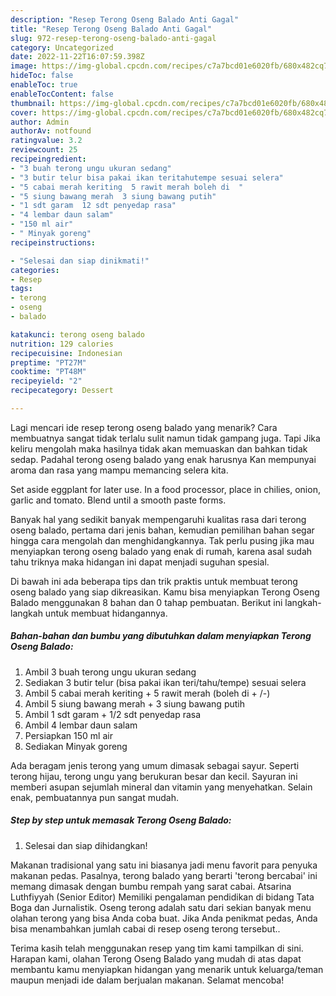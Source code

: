 ```yaml
---
description: "Resep Terong Oseng Balado Anti Gagal"
title: "Resep Terong Oseng Balado Anti Gagal"
slug: 972-resep-terong-oseng-balado-anti-gagal
category: Uncategorized
date: 2022-11-22T16:07:59.398Z
image: https://img-global.cpcdn.com/recipes/c7a7bcd01e6020fb/680x482cq70/terong-oseng-balado-foto-resep-utama.jpg
hideToc: false
enableToc: true
enableTocContent: false
thumbnail: https://img-global.cpcdn.com/recipes/c7a7bcd01e6020fb/680x482cq70/terong-oseng-balado-foto-resep-utama.jpg
cover: https://img-global.cpcdn.com/recipes/c7a7bcd01e6020fb/680x482cq70/terong-oseng-balado-foto-resep-utama.jpg
author: Admin
authorAv: notfound
ratingvalue: 3.2
reviewcount: 25
recipeingredient:
- "3 buah terong ungu ukuran sedang"
- "3 butir telur bisa pakai ikan teritahutempe sesuai selera"
- "5 cabai merah keriting  5 rawit merah boleh di  "
- "5 siung bawang merah  3 siung bawang putih"
- "1 sdt garam  12 sdt penyedap rasa"
- "4 lembar daun salam"
- "150 ml air"
- " Minyak goreng"
recipeinstructions:

- "Selesai dan siap dinikmati!"
categories:
- Resep
tags:
- terong
- oseng
- balado

katakunci: terong oseng balado 
nutrition: 129 calories
recipecuisine: Indonesian
preptime: "PT27M"
cooktime: "PT48M"
recipeyield: "2"
recipecategory: Dessert

---
```



Lagi mencari ide resep terong oseng balado yang menarik? Cara membuatnya sangat tidak terlalu sulit namun tidak gampang juga. Tapi Jika keliru mengolah maka hasilnya tidak akan memuaskan dan bahkan tidak sedap. Padahal terong oseng balado yang enak harusnya Kan mempunyai aroma dan rasa yang mampu memancing selera kita.


Set aside eggplant for later use. In a food processor, place in chilies, onion, garlic and tomato. Blend until a smooth paste forms.

Banyak hal yang sedikit banyak mempengaruhi kualitas rasa dari terong oseng balado, pertama dari jenis bahan, kemudian pemilihan bahan segar hingga cara mengolah dan menghidangkannya. Tak perlu pusing jika mau menyiapkan terong oseng balado yang enak di rumah, karena asal sudah tahu triknya maka hidangan ini dapat menjadi suguhan spesial.


Di bawah ini ada beberapa tips dan trik praktis untuk membuat terong oseng balado yang siap dikreasikan. Kamu bisa menyiapkan Terong Oseng Balado menggunakan 8 bahan dan 0 tahap pembuatan. Berikut ini langkah-langkah untuk membuat hidangannya.

<!--inarticleads1-->

##### Bahan-bahan dan bumbu yang dibutuhkan dalam menyiapkan Terong Oseng Balado:

1. Ambil 3 buah terong ungu ukuran sedang
1. Sediakan 3 butir telur (bisa pakai ikan teri/tahu/tempe) sesuai selera
1. Ambil 5 cabai merah keriting + 5 rawit merah (boleh di + /-)
1. Ambil 5 siung bawang merah + 3 siung bawang putih
1. Ambil 1 sdt garam + 1/2 sdt penyedap rasa
1. Ambil 4 lembar daun salam
1. Persiapkan 150 ml air
1. Sediakan  Minyak goreng


Ada beragam jenis terong yang umum dimasak sebagai sayur. Seperti terong hijau, terong ungu yang berukuran besar dan kecil. Sayuran ini memberi asupan sejumlah mineral dan vitamin yang menyehatkan. Selain enak, pembuatannya pun sangat mudah. 

<!--inarticleads2-->

##### Step by step untuk memasak Terong Oseng Balado:


1. Selesai dan siap dihidangkan!

Makanan tradisional yang satu ini biasanya jadi menu favorit para penyuka makanan pedas. Pasalnya, terong balado yang berarti &#39;terong bercabai&#39; ini memang dimasak dengan bumbu rempah yang sarat cabai. Atsarina Luthfiyyah (Senior Editor) Memiliki pengalaman pendidikan di bidang Tata Boga dan Jurnalistik. Oseng terong adalah satu dari sekian banyak menu olahan terong yang bisa Anda coba buat. Jika Anda penikmat pedas, Anda bisa menambahkan jumlah cabai di resep oseng terong tersebut.. 

Terima kasih telah menggunakan resep yang tim kami tampilkan di sini. Harapan kami, olahan Terong Oseng Balado yang mudah di atas dapat membantu kamu menyiapkan hidangan yang menarik untuk keluarga/teman maupun menjadi ide dalam berjualan makanan. Selamat mencoba!
